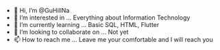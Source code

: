 - 👋 Hi, I’m @GuHillNa
- 👀 I’m interested in ... Everything about Information Technology
- 🌱 I’m currently learning ... Basic SQL, HTML, Flutter
- 💞️ I’m looking to collaborate on ... Not yet
- 📫 How to reach me ... Leave me your comfortable and I will reach you

<!---
GuHillNa/GuHillNa is a ✨ special ✨ repository because its `README.md` (this file) appears on your GitHub profile.
You can click the Preview link to take a look at your changes.
--->
